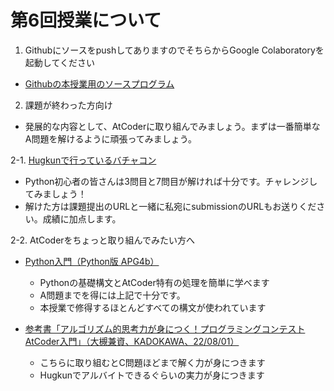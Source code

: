 # 第6回授業について

1. GithubにソースをpushしてありますのでそちらからGoogle Colaboratoryを起動してください
- [Githubの本授業用のソースプログラム](https://github.com/YasuharuSuzuki/22-2nd_programing1/tree/main/06if%E6%96%87)

2. 課題が終わった方向け
- 発展的な内容として、AtCoderに取り組んでみましょう。まずは一番簡単なA問題を解けるように頑張ってみましょう。

2-1. [Hugkunで行っているバチャコン](https://kenkoooo.com/atcoder/#/contest/show/a1c8a104-0f6e-43b4-8be6-289e02c21196)
- Python初心者の皆さんは3問目と7問目が解ければ十分です。チャレンジしてみましょう！
- 解けた方は課題提出のURLと一緒に私宛にsubmissionのURLもお送りください。成績に加点します。

2-2. AtCoderをちょっと取り組んでみたい方へ
- [Python入門（Python版 APG4b）](https://qiita.com/saba/items/b9418d7b54cce4b106e4)
  - Pythonの基礎構文とAtCoder特有の処理を簡単に学べます
  - A問題までを得には上記で十分です。
  - 本授業で修得するほとんどすべての構文が使われています

- [参考書「アルゴリズム的思考力が身につく！プログラミングコンテストAtCoder入門」（大槻兼資、KADOKAWA、22/08/01）](https://www.amazon.co.jp/dp/404604408X/)<br>
  - こちらに取り組むとC問題ほどまで解く力が身につきます
  - Hugkunでアルバイトできるぐらいの実力が身につきます

